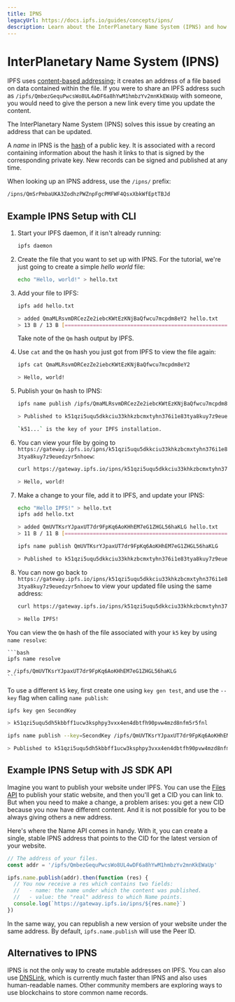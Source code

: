 ```yaml
---
title: IPNS
legacyUrl: https://docs.ipfs.io/guides/concepts/ipns/
description: Learn about the InterPlanetary Name System (IPNS) and how it can be used in conjunction with IPFS.
---
```


# InterPlanetary Name System (IPNS)

IPFS uses [content-based addressing](/concepts/content-addressing/); it creates an address of a file based on data contained within the file. If you were to share an IPFS address such as `/ipfs/QmbezGequPwcsWo8UL4wDF6a8hYwM1hmbzYv2mnKkEWaUp` with someone, you would need to give the person a new link every time you update the content.

The InterPlanetary Name System (IPNS) solves this issue by creating an address that can be updated.

A _name_ in IPNS is the [hash](/concepts/hashing) of a public key. It is associated with a record containing information about the hash it links to that is signed by the corresponding private key. New records can be signed and published at any time.

When looking up an IPNS address, use the `/ipns/` prefix:

```bash
/ipns/QmSrPmbaUKA3ZodhzPWZnpFgcPMFWF4QsxXbkWfEptTBJd
```

## Example IPNS Setup with CLI

1. Start your IPFS daemon, if it isn't already running:

    ```bash
    ipfs daemon
    ```

1. Create the file that you want to set up with IPNS. For the tutorial, we're just going to create a simple _hello world_ file:

    ```bash
    echo "Hello, world!" > hello.txt
    ```

1. Add your file to IPFS:

    ```bash
    ipfs add hello.txt

    > added QmaMLRsvmDRCezZe2iebcKWtEzKNjBaQfwcu7mcpdm8eY2 hello.txt
    > 13 B / 13 B [===================================================================] 100.00%
    ```
    
    Take note of the `Qm` hash output by IPFS. 

1. Use `cat` and the `Qm` hash you just got from IPFS to view the file again:

    ```bash
    ipfs cat QmaMLRsvmDRCezZe2iebcKWtEzKNjBaQfwcu7mcpdm8eY2

    > Hello, world!
    ``` 

1. Publish your `Qm` hash to IPNS:

    ```bash
    ipfs name publish /ipfs/QmaMLRsvmDRCezZe2iebcKWtEzKNjBaQfwcu7mcpdm8eY2

    > Published to k51qzi5uqu5dkkciu33khkzbcmxtyhn376i1e83tya8kuy7z9euedzyr5nhoew: /ipfs/QmaMLRsvmDRCezZe2iebcKWtEzKNjBaQfwcu7mcpdm8eY2

    `k51...` is the key of your IPFS installation.

1. You can view your file by going to `https://gateway.ipfs.io/ipns/k51qzi5uqu5dkkciu33khkzbcmxtyhn376i1e83tya8kuy7z9euedzyr5nhoew`:

    ```bash
    curl https://gateway.ipfs.io/ipns/k51qzi5uqu5dkkciu33khkzbcmxtyhn376i1e83tya8kuy7z9euedzyr5nhoew

    > Hello, world!
    ```

1. Make a change to your file, add it to IPFS, and update your IPNS:

    ```bash
    echo "Hello IPFS!" > hello.txt
    ipfs add hello.txt

    > added QmUVTKsrYJpaxUT7dr9FpKq6AoKHhEM7eG1ZHGL56haKLG hello.txt
    > 11 B / 11 B [=============================================================================================] 100.00%

    ipfs name publish QmUVTKsrYJpaxUT7dr9FpKq6AoKHhEM7eG1ZHGL56haKLG

    > Published to k51qzi5uqu5dkkciu33khkzbcmxtyhn376i1e83tya8kuy7z9euedzyr5nhoew: /ipfs/QmUVTKsrYJpaxUT7dr9FpKq6AoKHhEM7eG1ZHGL56haKLG
    ```
1. You can now go back to `https://gateway.ipfs.io/ipns/k51qzi5uqu5dkkciu33khkzbcmxtyhn376i1e83tya8kuy7z9euedzyr5nhoew` to view your updated file using the same address:

    ```bash
    curl https://gateway.ipfs.io/ipns/k51qzi5uqu5dkkciu33khkzbcmxtyhn376i1e83tya8kuy7z9euedzyr5nhoew
    
    > Hello IPFS!
    ```

You can view the `Qm` hash of the file associated with your `k5` key by using `name resolve`:

    ```bash
    ipfs name resolve

    > /ipfs/QmUVTKsrYJpaxUT7dr9FpKq6AoKHhEM7eG1ZHGL56haKLG
    ```

To use a different `k5` key, first create one using `key gen test`, and use the `--key` flag when calling `name publish`:

```bash
ipfs key gen SecondKey

> k51qzi5uqu5dh5kbbff1ucw3ksphpy3vxx4en4dbtfh90pvw4mzd8nfm5r5fnl

ipfs name publish --key=SecondKey /ipfs/QmUVTKsrYJpaxUT7dr9FpKq6AoKHhEM7eG1ZHGL56haKLG  

> Published to k51qzi5uqu5dh5kbbff1ucw3ksphpy3vxx4en4dbtfh90pvw4mzd8nfm5r5fnl: /ipfs/QmUVTKsrYJpaxUT7dr9FpKq6AoKHhEM7eG1ZHGL56haKLG
```

## Example IPNS Setup with JS SDK API

Imagine you want to publish your website under IPFS. You can use the [Files API](/concepts/file-systems/#mutable-file-system-mfs) to publish your static website, and then you'll get a CID you can link to. But when you need to make a change, a problem arises: you get a new CID because you now have different content. And it is not possible for you to be always giving others a new address.

Here's where the Name API comes in handy. With it, you can create a single, stable IPNS address that points to the CID for the latest version of your website.

```js
// The address of your files.
const addr = '/ipfs/QmbezGequPwcsWo8UL4wDF6a8hYwM1hmbzYv2mnKkEWaUp'

ipfs.name.publish(addr).then(function (res) {
  // You now receive a res which contains two fields:
  //   - name: the name under which the content was published.
  //   - value: the "real" address to which Name points.
  console.log(`https://gateway.ipfs.io/ipns/${res.name}`)
})
```

In the same way, you can republish a new version of your website under the same address. By default, `ipfs.name.publish` will use the Peer ID.

## Alternatives to IPNS

IPNS is not the only way to create mutable addresses on IPFS. You can also use [DNSLink](/concepts/dnslink/), which is currently much faster than IPNS and also uses human-readable names. Other community members are exploring ways to use blockchains to store common name records.
